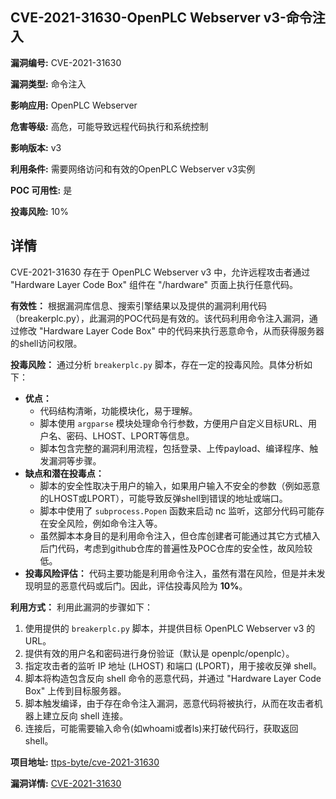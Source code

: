 ## CVE-2021-31630-OpenPLC Webserver v3-命令注入

**漏洞编号:** CVE-2021-31630

**漏洞类型:** 命令注入

**影响应用:** OpenPLC Webserver

**危害等级:** 高危，可能导致远程代码执行和系统控制

**影响版本:** v3

**利用条件:** 需要网络访问和有效的OpenPLC Webserver v3实例

**POC 可用性:** 是

**投毒风险:** 10%

## 详情

CVE-2021-31630 存在于 OpenPLC Webserver v3 中，允许远程攻击者通过 "Hardware Layer Code Box" 组件在 "/hardware" 页面上执行任意代码。

**有效性：**
根据漏洞库信息、搜索引擎结果以及提供的漏洞利用代码（breakerplc.py），此漏洞的POC代码是有效的。该代码利用命令注入漏洞，通过修改 "Hardware Layer Code Box" 中的代码来执行恶意命令，从而获得服务器的shell访问权限。

**投毒风险：**
通过分析 `breakerplc.py` 脚本，存在一定的投毒风险。具体分析如下：
*   **优点：**
    *   代码结构清晰，功能模块化，易于理解。
    *   脚本使用 `argparse` 模块处理命令行参数，方便用户自定义目标URL、用户名、密码、LHOST、LPORT等信息。
    *   脚本包含完整的漏洞利用流程，包括登录、上传payload、编译程序、触发漏洞等步骤。
*   **缺点和潜在投毒点：**
    *   脚本的安全性取决于用户的输入，如果用户输入不安全的参数（例如恶意的LHOST或LPORT），可能导致反弹shell到错误的地址或端口。
    *   脚本中使用了 `subprocess.Popen` 函数来启动 nc 监听，这部分代码可能存在安全风险，例如命令注入等。
    *  虽然脚本本身目的是利用命令注入，但仓库创建者可能通过其它方式植入后门代码，考虑到github仓库的普遍性及POC仓库的安全性，故风险较低。
*   **投毒风险评估：**
    代码主要功能是利用命令注入，虽然有潜在风险，但是并未发现明显的恶意代码或后门。因此，评估投毒风险为 **10%**。

**利用方式：**
利用此漏洞的步骤如下：
1.  使用提供的 `breakerplc.py` 脚本，并提供目标 OpenPLC Webserver v3 的 URL。
2.  提供有效的用户名和密码进行身份验证（默认是 openplc/openplc）。
3.  指定攻击者的监听 IP 地址 (LHOST) 和端口 (LPORT)，用于接收反弹 shell。
4.  脚本将构造包含反向 shell 命令的恶意代码，并通过 "Hardware Layer Code Box" 上传到目标服务器。
5.  脚本触发编译，由于存在命令注入漏洞，恶意代码将被执行，从而在攻击者机器上建立反向 shell 连接。
6.  连接后，可能需要输入命令(如whoami或者ls)来打破代码行，获取返回shell。

**项目地址:** [ttps-byte/cve-2021-31630](https://github.com/ttps-byte/cve-2021-31630)

**漏洞详情:** [CVE-2021-31630](https://nvd.nist.gov/vuln/detail/CVE-2021-31630)